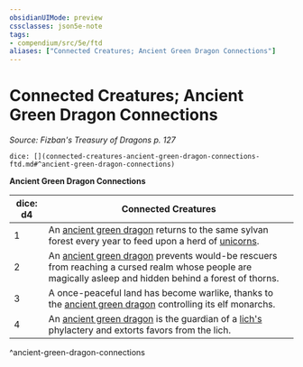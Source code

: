 ```yaml
---
obsidianUIMode: preview
cssclasses: json5e-note
tags:
- compendium/src/5e/ftd
aliases: ["Connected Creatures; Ancient Green Dragon Connections"]
---
```

# Connected Creatures; Ancient Green Dragon Connections
*Source: Fizban's Treasury of Dragons p. 127* 

`dice: [](connected-creatures-ancient-green-dragon-connections-ftd.md#^ancient-green-dragon-connections)`

**Ancient Green Dragon Connections**

| dice: d4 | Connected Creatures |
|----------|---------------------|
| 1 | An [ancient green dragon](/2-Mechanics/CLI/bestiary/dragon/ancient-green-dragon.md) returns to the same sylvan forest every year to feed upon a herd of [unicorns](/2-Mechanics/CLI/bestiary/celestial/unicorn.md). |
| 2 | An [ancient green dragon](/2-Mechanics/CLI/bestiary/dragon/ancient-green-dragon.md) prevents would-be rescuers from reaching a cursed realm whose people are magically asleep and hidden behind a forest of thorns. |
| 3 | A once-peaceful land has become warlike, thanks to the [ancient green dragon](/2-Mechanics/CLI/bestiary/dragon/ancient-green-dragon.md) controlling its elf monarchs. |
| 4 | An [ancient green dragon](/2-Mechanics/CLI/bestiary/dragon/ancient-green-dragon.md) is the guardian of a [lich's](/2-Mechanics/CLI/bestiary/undead/lich.md) phylactery and extorts favors from the lich. |
^ancient-green-dragon-connections